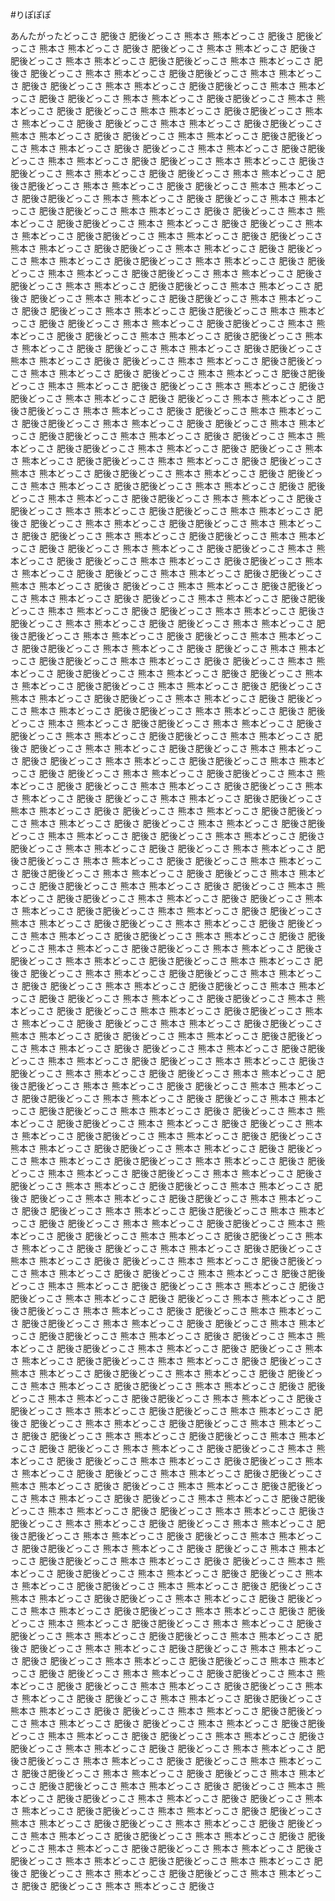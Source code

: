 #りぽぽぽ

あんたがったどっこさ
肥後さ
肥後どっこさ
熊本さ
熊本どっこさ
肥後さ
肥後どっこさ
熊本さ
熊本どっこさ
肥後さ
肥後どっこさ
熊本さ
熊本どっこさ
肥後さ
肥後どっこさ
熊本さ
熊本どっこさ
肥後さ肥後どっこさ
熊本さ
熊本どっこさ
肥後さ
肥後どっこさ
熊本さ
熊本どっこさ
肥後さ肥後どっこさ
熊本さ
熊本どっこさ
肥後さ
肥後どっこさ
熊本さ
熊本どっこさ
肥後さ肥後どっこさ
熊本さ
熊本どっこさ
肥後さ
肥後どっこさ
熊本さ
熊本どっこさ
肥後さ肥後どっこさ
熊本さ
熊本どっこさ
肥後さ
肥後どっこさ
熊本さ
熊本どっこさ
肥後さ肥後どっこさ
熊本さ
熊本どっこさ
肥後さ
肥後どっこさ
熊本さ
熊本どっこさ
肥後さ肥後どっこさ
熊本さ
熊本どっこさ
肥後さ
肥後どっこさ
熊本さ
熊本どっこさ
肥後さ肥後どっこさ
熊本さ
熊本どっこさ
肥後さ
肥後どっこさ
熊本さ
熊本どっこさ
肥後さ肥後どっこさ
熊本さ
熊本どっこさ
肥後さ
肥後どっこさ
熊本さ
熊本どっこさ
肥後さ肥後どっこさ
熊本さ
熊本どっこさ
肥後さ
肥後どっこさ
熊本さ
熊本どっこさ
肥後さ肥後どっこさ
熊本さ
熊本どっこさ
肥後さ
肥後どっこさ
熊本さ
熊本どっこさ
肥後さ肥後どっこさ
熊本さ
熊本どっこさ
肥後さ
肥後どっこさ
熊本さ
熊本どっこさ
肥後さ肥後どっこさ
熊本さ
熊本どっこさ
肥後さ
肥後どっこさ
熊本さ
熊本どっこさ
肥後さ肥後どっこさ
熊本さ
熊本どっこさ
肥後さ
肥後どっこさ
熊本さ
熊本どっこさ
肥後さ肥後どっこさ
熊本さ
熊本どっこさ
肥後さ
肥後どっこさ
熊本さ
熊本どっこさ
肥後さ肥後どっこさ
熊本さ
熊本どっこさ
肥後さ
肥後どっこさ
熊本さ
熊本どっこさ
肥後さ肥後どっこさ
熊本さ
熊本どっこさ
肥後さ
肥後どっこさ
熊本さ
熊本どっこさ
肥後さ肥後どっこさ
熊本さ
熊本どっこさ
肥後さ
肥後どっこさ
熊本さ
熊本どっこさ
肥後さ肥後どっこさ
熊本さ
熊本どっこさ
肥後さ
肥後どっこさ
熊本さ
熊本どっこさ
肥後さ肥後どっこさ
熊本さ
熊本どっこさ
肥後さ
肥後どっこさ
熊本さ
熊本どっこさ
肥後さ肥後どっこさ
熊本さ
熊本どっこさ
肥後さ
肥後どっこさ
熊本さ
熊本どっこさ
肥後さ肥後どっこさ
熊本さ
熊本どっこさ
肥後さ
肥後どっこさ
熊本さ
熊本どっこさ
肥後さ肥後どっこさ
熊本さ
熊本どっこさ
肥後さ
肥後どっこさ
熊本さ
熊本どっこさ
肥後さ肥後どっこさ
熊本さ
熊本どっこさ
肥後さ
肥後どっこさ
熊本さ
熊本どっこさ
肥後さ肥後どっこさ
熊本さ
熊本どっこさ
肥後さ
肥後どっこさ
熊本さ
熊本どっこさ
肥後さ肥後どっこさ
熊本さ
熊本どっこさ
肥後さ
肥後どっこさ
熊本さ
熊本どっこさ
肥後さ肥後どっこさ
熊本さ
熊本どっこさ
肥後さ
肥後どっこさ
熊本さ
熊本どっこさ
肥後さ肥後どっこさ
熊本さ
熊本どっこさ
肥後さ
肥後どっこさ
熊本さ
熊本どっこさ
肥後さ肥後どっこさ
熊本さ
熊本どっこさ
肥後さ
肥後どっこさ
熊本さ
熊本どっこさ
肥後さ肥後どっこさ
熊本さ
熊本どっこさ
肥後さ
肥後どっこさ
熊本さ
熊本どっこさ
肥後さ肥後どっこさ
熊本さ
熊本どっこさ
肥後さ
肥後どっこさ
熊本さ
熊本どっこさ
肥後さ肥後どっこさ
熊本さ
熊本どっこさ
肥後さ
肥後どっこさ
熊本さ
熊本どっこさ
肥後さ肥後どっこさ
熊本さ
熊本どっこさ
肥後さ
肥後どっこさ
熊本さ
熊本どっこさ
肥後さ肥後どっこさ
熊本さ
熊本どっこさ
肥後さ
肥後どっこさ
熊本さ
熊本どっこさ
肥後さ肥後どっこさ
熊本さ
熊本どっこさ
肥後さ
肥後どっこさ
熊本さ
熊本どっこさ
肥後さ肥後どっこさ
熊本さ
熊本どっこさ
肥後さ
肥後どっこさ
熊本さ
熊本どっこさ
肥後さ肥後どっこさ
熊本さ
熊本どっこさ
肥後さ
肥後どっこさ
熊本さ
熊本どっこさ
肥後さ肥後どっこさ
熊本さ
熊本どっこさ
肥後さ
肥後どっこさ
熊本さ
熊本どっこさ
肥後さ肥後どっこさ
熊本さ
熊本どっこさ
肥後さ
肥後どっこさ
熊本さ
熊本どっこさ
肥後さ肥後どっこさ
熊本さ
熊本どっこさ
肥後さ
肥後どっこさ
熊本さ
熊本どっこさ
肥後さ肥後どっこさ
熊本さ
熊本どっこさ
肥後さ
肥後どっこさ
熊本さ
熊本どっこさ
肥後さ肥後どっこさ
熊本さ
熊本どっこさ
肥後さ
肥後どっこさ
熊本さ
熊本どっこさ
肥後さ肥後どっこさ
熊本さ
熊本どっこさ
肥後さ
肥後どっこさ
熊本さ
熊本どっこさ
肥後さ肥後どっこさ
熊本さ
熊本どっこさ
肥後さ
肥後どっこさ
熊本さ
熊本どっこさ
肥後さ肥後どっこさ
熊本さ
熊本どっこさ
肥後さ
肥後どっこさ
熊本さ
熊本どっこさ
肥後さ肥後どっこさ
熊本さ
熊本どっこさ
肥後さ
肥後どっこさ
熊本さ
熊本どっこさ
肥後さ肥後どっこさ
熊本さ
熊本どっこさ
肥後さ
肥後どっこさ
熊本さ
熊本どっこさ
肥後さ肥後どっこさ
熊本さ
熊本どっこさ
肥後さ
肥後どっこさ
熊本さ
熊本どっこさ
肥後さ肥後どっこさ
熊本さ
熊本どっこさ
肥後さ
肥後どっこさ
熊本さ
熊本どっこさ
肥後さ肥後どっこさ
熊本さ
熊本どっこさ
肥後さ
肥後どっこさ
熊本さ
熊本どっこさ
肥後さ肥後どっこさ
熊本さ
熊本どっこさ
肥後さ
肥後どっこさ
熊本さ
熊本どっこさ
肥後さ肥後どっこさ
熊本さ
熊本どっこさ
肥後さ
肥後どっこさ
熊本さ
熊本どっこさ
肥後さ肥後どっこさ
熊本さ
熊本どっこさ
肥後さ
肥後どっこさ
熊本さ
熊本どっこさ
肥後さ肥後どっこさ
熊本さ
熊本どっこさ
肥後さ
肥後どっこさ
熊本さ
熊本どっこさ
肥後さ肥後どっこさ
熊本さ
熊本どっこさ
肥後さ
肥後どっこさ
熊本さ
熊本どっこさ
肥後さ肥後どっこさ
熊本さ
熊本どっこさ
肥後さ
肥後どっこさ
熊本さ
熊本どっこさ
肥後さ肥後どっこさ
熊本さ
熊本どっこさ
肥後さ
肥後どっこさ
熊本さ
熊本どっこさ
肥後さ肥後どっこさ
熊本さ
熊本どっこさ
肥後さ
肥後どっこさ
熊本さ
熊本どっこさ
肥後さ肥後どっこさ
熊本さ
熊本どっこさ
肥後さ
肥後どっこさ
熊本さ
熊本どっこさ
肥後さ肥後どっこさ
熊本さ
熊本どっこさ
肥後さ
肥後どっこさ
熊本さ
熊本どっこさ
肥後さ肥後どっこさ
熊本さ
熊本どっこさ
肥後さ
肥後どっこさ
熊本さ
熊本どっこさ
肥後さ肥後どっこさ
熊本さ
熊本どっこさ
肥後さ
肥後どっこさ
熊本さ
熊本どっこさ
肥後さ肥後どっこさ
熊本さ
熊本どっこさ
肥後さ
肥後どっこさ
熊本さ
熊本どっこさ
肥後さ肥後どっこさ
熊本さ
熊本どっこさ
肥後さ
肥後どっこさ
熊本さ
熊本どっこさ
肥後さ肥後どっこさ
熊本さ
熊本どっこさ
肥後さ
肥後どっこさ
熊本さ
熊本どっこさ
肥後さ肥後どっこさ
熊本さ
熊本どっこさ
肥後さ
肥後どっこさ
熊本さ
熊本どっこさ
肥後さ肥後どっこさ
熊本さ
熊本どっこさ
肥後さ
肥後どっこさ
熊本さ
熊本どっこさ
肥後さ肥後どっこさ
熊本さ
熊本どっこさ
肥後さ
肥後どっこさ
熊本さ
熊本どっこさ
肥後さ肥後どっこさ
熊本さ
熊本どっこさ
肥後さ
肥後どっこさ
熊本さ
熊本どっこさ
肥後さ肥後どっこさ
熊本さ
熊本どっこさ
肥後さ
肥後どっこさ
熊本さ
熊本どっこさ
肥後さ肥後どっこさ
熊本さ
熊本どっこさ
肥後さ
肥後どっこさ
熊本さ
熊本どっこさ
肥後さ肥後どっこさ
熊本さ
熊本どっこさ
肥後さ
肥後どっこさ
熊本さ
熊本どっこさ
肥後さ肥後どっこさ
熊本さ
熊本どっこさ
肥後さ
肥後どっこさ
熊本さ
熊本どっこさ
肥後さ肥後どっこさ
熊本さ
熊本どっこさ
肥後さ
肥後どっこさ
熊本さ
熊本どっこさ
肥後さ肥後どっこさ
熊本さ
熊本どっこさ
肥後さ
肥後どっこさ
熊本さ
熊本どっこさ
肥後さ肥後どっこさ
熊本さ
熊本どっこさ
肥後さ
肥後どっこさ
熊本さ
熊本どっこさ
肥後さ肥後どっこさ
熊本さ
熊本どっこさ
肥後さ
肥後どっこさ
熊本さ
熊本どっこさ
肥後さ肥後どっこさ
熊本さ
熊本どっこさ
肥後さ
肥後どっこさ
熊本さ
熊本どっこさ
肥後さ肥後どっこさ
熊本さ
熊本どっこさ
肥後さ
肥後どっこさ
熊本さ
熊本どっこさ
肥後さ肥後どっこさ
熊本さ
熊本どっこさ
肥後さ
肥後どっこさ
熊本さ
熊本どっこさ
肥後さ肥後どっこさ
熊本さ
熊本どっこさ
肥後さ
肥後どっこさ
熊本さ
熊本どっこさ
肥後さ肥後どっこさ
熊本さ
熊本どっこさ
肥後さ
肥後どっこさ
熊本さ
熊本どっこさ
肥後さ肥後どっこさ
熊本さ
熊本どっこさ
肥後さ
肥後どっこさ
熊本さ
熊本どっこさ
肥後さ肥後どっこさ
熊本さ
熊本どっこさ
肥後さ
肥後どっこさ
熊本さ
熊本どっこさ
肥後さ肥後どっこさ
熊本さ
熊本どっこさ
肥後さ
肥後どっこさ
熊本さ
熊本どっこさ
肥後さ肥後どっこさ
熊本さ
熊本どっこさ
肥後さ
肥後どっこさ
熊本さ
熊本どっこさ
肥後さ肥後どっこさ
熊本さ
熊本どっこさ
肥後さ
肥後どっこさ
熊本さ
熊本どっこさ
肥後さ肥後どっこさ
熊本さ
熊本どっこさ
肥後さ
肥後どっこさ
熊本さ
熊本どっこさ
肥後さ肥後どっこさ
熊本さ
熊本どっこさ
肥後さ
肥後どっこさ
熊本さ
熊本どっこさ
肥後さ肥後どっこさ
熊本さ
熊本どっこさ
肥後さ
肥後どっこさ
熊本さ
熊本どっこさ
肥後さ肥後どっこさ
熊本さ
熊本どっこさ
肥後さ
肥後どっこさ
熊本さ
熊本どっこさ
肥後さ肥後どっこさ
熊本さ
熊本どっこさ
肥後さ
肥後どっこさ
熊本さ
熊本どっこさ
肥後さ肥後どっこさ
熊本さ
熊本どっこさ
肥後さ
肥後どっこさ
熊本さ
熊本どっこさ
肥後さ肥後どっこさ
熊本さ
熊本どっこさ
肥後さ
肥後どっこさ
熊本さ
熊本どっこさ
肥後さ肥後どっこさ
熊本さ
熊本どっこさ
肥後さ
肥後どっこさ
熊本さ
熊本どっこさ
肥後さ肥後どっこさ
熊本さ
熊本どっこさ
肥後さ
肥後どっこさ
熊本さ
熊本どっこさ
肥後さ肥後どっこさ
熊本さ
熊本どっこさ
肥後さ
肥後どっこさ
熊本さ
熊本どっこさ
肥後さ肥後どっこさ
熊本さ
熊本どっこさ
肥後さ
肥後どっこさ
熊本さ
熊本どっこさ
肥後さ肥後どっこさ
熊本さ
熊本どっこさ
肥後さ
肥後どっこさ
熊本さ
熊本どっこさ
肥後さ肥後どっこさ
熊本さ
熊本どっこさ
肥後さ
肥後どっこさ
熊本さ
熊本どっこさ
肥後さ肥後どっこさ
熊本さ
熊本どっこさ
肥後さ
肥後どっこさ
熊本さ
熊本どっこさ
肥後さ肥後どっこさ
熊本さ
熊本どっこさ
肥後さ
肥後どっこさ
熊本さ
熊本どっこさ
肥後さ肥後どっこさ
熊本さ
熊本どっこさ
肥後さ
肥後どっこさ
熊本さ
熊本どっこさ
肥後さ肥後どっこさ
熊本さ
熊本どっこさ
肥後さ
肥後どっこさ
熊本さ
熊本どっこさ
肥後さ肥後どっこさ
熊本さ
熊本どっこさ
肥後さ
肥後どっこさ
熊本さ
熊本どっこさ
肥後さ肥後どっこさ
熊本さ
熊本どっこさ
肥後さ
肥後どっこさ
熊本さ
熊本どっこさ
肥後さ肥後どっこさ
熊本さ
熊本どっこさ
肥後さ
肥後どっこさ
熊本さ
熊本どっこさ
肥後さ肥後どっこさ
熊本さ
熊本どっこさ
肥後さ
肥後どっこさ
熊本さ
熊本どっこさ
肥後さ肥後どっこさ
熊本さ
熊本どっこさ
肥後さ
肥後どっこさ
熊本さ
熊本どっこさ
肥後さ肥後どっこさ
熊本さ
熊本どっこさ
肥後さ
肥後どっこさ
熊本さ
熊本どっこさ
肥後さ肥後どっこさ
熊本さ
熊本どっこさ
肥後さ
肥後どっこさ
熊本さ
熊本どっこさ
肥後さ肥後どっこさ
熊本さ
熊本どっこさ
肥後さ
肥後どっこさ
熊本さ
熊本どっこさ
肥後さ肥後どっこさ
熊本さ
熊本どっこさ
肥後さ
肥後どっこさ
熊本さ
熊本どっこさ
肥後さ肥後どっこさ
熊本さ
熊本どっこさ
肥後さ
肥後どっこさ
熊本さ
熊本どっこさ
肥後さ肥後どっこさ
熊本さ
熊本どっこさ
肥後さ
肥後どっこさ
熊本さ
熊本どっこさ
肥後さ肥後どっこさ
熊本さ
熊本どっこさ
肥後さ
肥後どっこさ
熊本さ
熊本どっこさ
肥後さ肥後どっこさ
熊本さ
熊本どっこさ
肥後さ
肥後どっこさ
熊本さ
熊本どっこさ
肥後さ肥後どっこさ
熊本さ
熊本どっこさ
肥後さ
肥後どっこさ
熊本さ
熊本どっこさ
肥後さ肥後どっこさ
熊本さ
熊本どっこさ
肥後さ
肥後どっこさ
熊本さ
熊本どっこさ
肥後さ肥後どっこさ
熊本さ
熊本どっこさ
肥後さ
肥後どっこさ
熊本さ
熊本どっこさ
肥後さ肥後どっこさ
熊本さ
熊本どっこさ
肥後さ
肥後どっこさ
熊本さ
熊本どっこさ
肥後さ肥後どっこさ
熊本さ
熊本どっこさ
肥後さ
肥後どっこさ
熊本さ
熊本どっこさ
肥後さ肥後どっこさ
熊本さ
熊本どっこさ
肥後さ
肥後どっこさ
熊本さ
熊本どっこさ
肥後さ肥後どっこさ
熊本さ
熊本どっこさ
肥後さ
肥後どっこさ
熊本さ
熊本どっこさ
肥後さ肥後どっこさ
熊本さ
熊本どっこさ
肥後さ
肥後どっこさ
熊本さ
熊本どっこさ
肥後さ肥後どっこさ
熊本さ
熊本どっこさ
肥後さ
肥後どっこさ
熊本さ
熊本どっこさ
肥後さ肥後どっこさ
熊本さ
熊本どっこさ
肥後さ
肥後どっこさ
熊本さ
熊本どっこさ
肥後さ肥後どっこさ
熊本さ
熊本どっこさ
肥後さ
肥後どっこさ
熊本さ
熊本どっこさ
肥後さ肥後どっこさ
熊本さ
熊本どっこさ
肥後さ
肥後どっこさ
熊本さ
熊本どっこさ
肥後さ肥後どっこさ
熊本さ
熊本どっこさ
肥後さ
肥後どっこさ
熊本さ
熊本どっこさ
肥後さ肥後どっこさ
熊本さ
熊本どっこさ
肥後さ
肥後どっこさ
熊本さ
熊本どっこさ
肥後さ肥後どっこさ
熊本さ
熊本どっこさ
肥後さ
肥後どっこさ
熊本さ
熊本どっこさ
肥後さ肥後どっこさ
熊本さ
熊本どっこさ
肥後さ
肥後どっこさ
熊本さ
熊本どっこさ
肥後さ肥後どっこさ
熊本さ
熊本どっこさ
肥後さ
肥後どっこさ
熊本さ
熊本どっこさ
肥後さ肥後どっこさ
熊本さ
熊本どっこさ
肥後さ
肥後どっこさ
熊本さ
熊本どっこさ
肥後さ肥後どっこさ
熊本さ
熊本どっこさ
肥後さ
肥後どっこさ
熊本さ
熊本どっこさ
肥後さ肥後どっこさ
熊本さ
熊本どっこさ
肥後さ
肥後どっこさ
熊本さ
熊本どっこさ
肥後さ肥後どっこさ
熊本さ
熊本どっこさ
肥後さ
肥後どっこさ
熊本さ
熊本どっこさ
肥後さ肥後どっこさ
熊本さ
熊本どっこさ
肥後さ
肥後どっこさ
熊本さ
熊本どっこさ
肥後さ